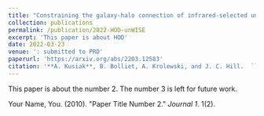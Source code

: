 ```yaml
---
title: "Constraining the galaxy-halo connection of infrared-selected unWISE galaxies with galaxy clustering and galaxy-CMB lensing power spectra"
collection: publications
permalink: /publication/2022-HOD-unWISE
excerpt: 'This paper is about HOD'
date: 2022-03-23
venue: ': submitted to PRD'
paperurl: 'https://arxiv.org/abs/2203.12583'
citation: '**A. Kusiak**, B. Bolliet, A. Krolewski, and J. C. Hill.  ``Constraining the Galaxy-halo Connection of Infrared-selected unWISE Galaxies with Galaxy Clustering and Galaxy-CMB Lensing Power Spectra'' (2022).  arXiv:2203.12583 [astro-ph.CO].'
---
```

This paper is about the number 2. The number 3 is left for future work.

<!-- [Download paper here](http://academicpages.github.io/files/paper2.pdf) -->

Your Name, You. (2010). "Paper Title Number 2." <i>Journal 1</i>. 1(2).
